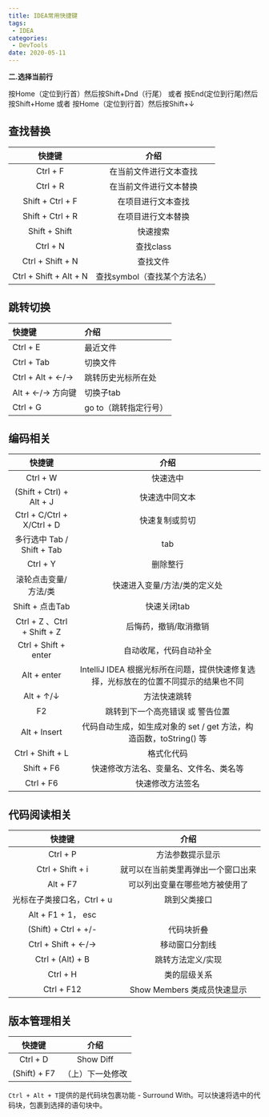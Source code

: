 ```yaml
---
title: IDEA常用快捷键
tags:
 - IDEA
categories:
 - DevTools
date: 2020-05-11
---
```


**二.选择当前行**

按Home（定位到行首）然后按Shift+Dnd（行尾） 
或者 
按End(定位到行尾)然后按Shift+Home 
或者 
按Home（定位到行首）然后按Shift+↓

## 查找替换

|         快捷键         |             介绍             |
| :--------------------: | :--------------------------: |
|        Ctrl + F        |    在当前文件进行文本查找    |
|        Ctrl + R        |    在当前文件进行文本替换    |
|    Shift + Ctrl + F    |      在项目进行文本查找      |
|    Shift + Ctrl + R    |      在项目进行文本替换      |
|     Shift + Shift      |           快速搜索           |
|        Ctrl + N        |          查找class           |
|    Ctrl + Shift + N    |           查找文件           |
| Ctrl + Shift + Alt + N | 查找symbol（查找某个方法名） |

## 跳转切换

| 快捷键           | 介绍                  |
| :--------------- | :-------------------- |
| Ctrl + E         | 最近文件              |
| Ctrl + Tab       | 切换文件              |
| Ctrl + Alt + ←/→ | 跳转历史光标所在处    |
| Alt + ←/→ 方向键 | 切换子tab             |
| Ctrl + G         | go to（跳转指定行号） |

## 编码相关

|           快捷键            |                             介绍                             |
| :-------------------------: | :----------------------------------------------------------: |
|          Ctrl + W           |                           快速选中                           |
|  (Shift + Ctrl) + Alt + J   |                        快速选中同文本                        |
| Ctrl + C/Ctrl + X/Ctrl + D  |                        快速复制或剪切                        |
| 多行选中 Tab / Shift + Tab  |                             tab                              |
|          Ctrl + Y           |                           删除整行                           |
|    滚轮点击变量/方法/类     |                 快速进入变量/方法/类的定义处                 |
|       Shift + 点击Tab       |                         快速关闭tab                          |
| Ctrl + Z 、Ctrl + Shift + Z |                    后悔药，撤销/取消撤销                     |
|    Ctrl + Shift + enter     |                    自动收尾，代码自动补全                    |
|         Alt + enter         | IntelliJ IDEA 根据光标所在问题，提供快速修复选择，光标放在的位置不同提示的结果也不同 |
|          Alt + ↑/↓          |                         方法快速跳转                         |
|             F2              |               跳转到下一个高亮错误 或 警告位置               |
|        Alt + Insert         | 代码自动生成，如生成对象的 set / get 方法，构造函数，toString() 等 |
|      Ctrl + Shift + L       |                          格式化代码                          |
|         Shift + F6          |            快速修改方法名、变量名、文件名、类名等            |
|          Ctrl + F6          |                       快速修改方法签名                       |

## 代码阅读相关

|           快捷键           |                介绍                |
| :------------------------: | :--------------------------------: |
|          Ctrl + P          |          方法参数提示显示          |
|      Ctrl + Shift + i      | 就可以在当前类里再弹出一个窗口出来 |
|          Alt + F7          |   可以列出变量在哪些地方被使用了   |
| 光标在子类接口名，Ctrl + u |            跳到父类接口            |
|     Alt + F1 + 1， esc     |                                    |
|    (Shift) + Ctrl + +/-    |             代码块折叠             |
|     Ctrl + Shift + ←/→     |           移动窗口分割线           |
|      Ctrl + (Alt) + B      |         跳转方法定义/实现          |
|          Ctrl + H          |            类的层级关系            |
|         Ctrl + F12         |    Show Members 类成员快速显示     |

## 版本管理相关

|    快捷键    |       介绍       |
| :----------: | :--------------: |
|   Ctrl + D   |    Show Diff     |
| (Shift) + F7 | （上）下一处修改 |

`Ctrl + Alt + T`提供的是代码块包裹功能 - Surround With。可以快速将选中的代码块，包裹到选择的语句块中。